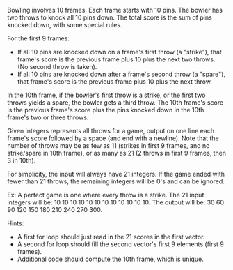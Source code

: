 Bowling involves 10 frames. Each frame starts with 10 pins. The bowler has two throws to knock all 10 pins down. The total score is the sum of pins knocked down, with some special rules.

For the first 9 frames:
* If all 10 pins are knocked down on a frame's first throw (a "strike"), that frame's score is the previous frame plus 10 plus the next two throws. (No second throw is taken).
* If all 10 pins are knocked down after a frame's second throw (a "spare"), that frame's score is the previous frame plus 10 plus the next throw.

In the 10th frame, if the bowler's first throw is a strike, or the first two throws yields a spare, the bowler gets a third throw. The 10th frame's score is the previous frame's score plus the pins knocked down in the 10th frame's two or three throws.

Given integers represents all throws for a game, output on one line each frame's score followed by a space (and end with a newline). Note that the number of throws may be as few as 11 (strikes in first 9 frames, and no strike/spare in 10th frame), or as many as 21 (2 throws in first 9 frames, then 3 in 10th).

For simplicity, the input will always have 21 integers. If the game ended with fewer than 21 throws, the remaining integers will be 0's and can be ignored.

Ex: A perfect game is one where every throw is a strike. The 21 input integers will be: 10 10 10 10 10 10 10 10 10 10 10 10. The output will be: 30 60 90 120 150 180 210 240 270 300.

Hints:
* A first for loop should just read in the 21 scores in the first vector.
* A second for loop should fill the second vector's first 9 elements (first 9 frames).
* Additional code should compute the 10th frame, which is unique.